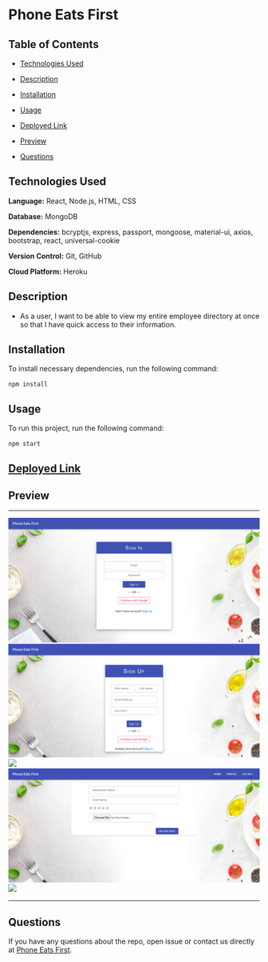 # Phone Eats First

## Table of Contents

- [Technologies Used](#technologies-used)

- [Description](#description)

- [Installation](#installation)

- [Usage](#usage)

- [Deployed Link](#deployed-link)

- [Preview](#preview)

- [Questions](#questions)

## Technologies Used

**Language:** React, Node.js, HTML, CSS

**Database:** MongoDB

**Dependencies:** bcryptjs, express, passport, mongoose, material-ui, axios, bootstrap, react, universal-cookie

**Version Control:** Git, GitHub

**Cloud Platform:** Heroku

## Description

- As a user, I want to be able to view my entire employee directory at once so that I have quick access to their information.

## Installation

To install necessary dependencies, run the following command:

```
npm install
```

## Usage

To run this project, run the following command:

```
npm start
```

## [Deployed Link](https://phone-eats-first.herokuapp.com/)

## Preview

---

<img src="./client/src/assets/images/readme/signin.png">
<img src="./client/src/assets/images/readme/signup.png">
<img src="./client/src/assets/images/readme/home.png">
<img src="./client/src/assets/images/readme/new post.png">
<img src="./client/src/assets/images/readme/profile.png">

---

## Questions

If you have any questions about the repo, open issue or contact us directly at [Phone Eats First](anjalikevadiya5@gmail.com).
